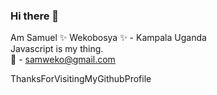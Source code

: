 ### Hi there 👋
Am Samuel ✨ Wekobosya ✨ - Kampala Uganda <br/>
Javascript is my thing. <br/>
💬 - samweko@gmail.com <br/>

ThanksForVisitingMyGithubProfile

<!--
**XamuelUG/xamuelug** is a ✨ _special_ ✨ repository because its `README.md` (this file) appears on your GitHub profile.

Here are some ideas to get you started:

- 🔭 I’m currently working on ...
- 🌱 I’m currently learning ...
- 👯 I’m looking to collaborate on ...
- 🤔 I’m looking for help with ...
- 💬 Ask me about ...
- 📫 How to reach me: ...
- 😄 Pronouns: ...
- ⚡ Fun fact: ...
-->
